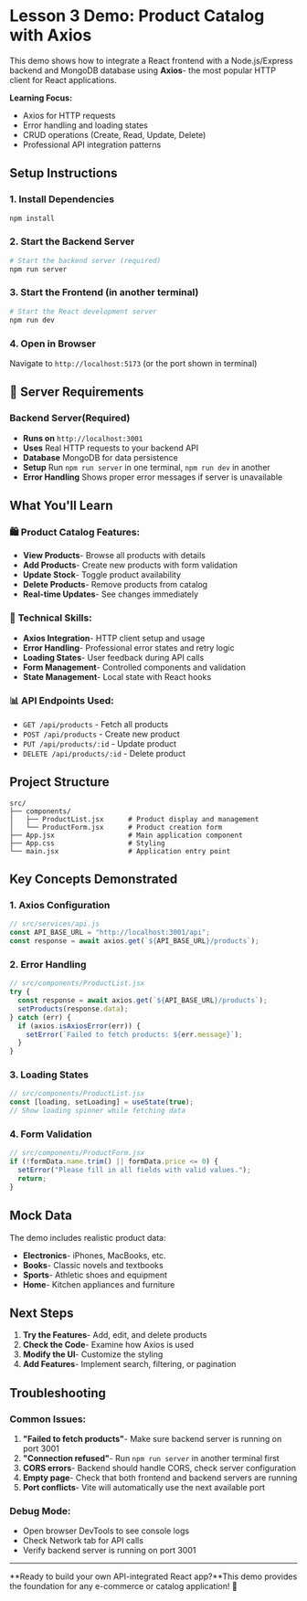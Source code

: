 # Lesson 3 Demo: Product Catalog with Axios

This demo shows how to integrate a React frontend with a Node.js/Express backend and MongoDB database using **Axios**- the most popular HTTP client for React applications.

**Learning Focus:**
- Axios for HTTP requests
- Error handling and loading states
- CRUD operations (Create, Read, Update, Delete)
- Professional API integration patterns

## Setup Instructions

### 1. Install Dependencies
```bash
npm install
```

### 2. Start the Backend Server
```bash
# Start the backend server (required)
npm run server
```

### 3. Start the Frontend (in another terminal)
```bash
# Start the React development server
npm run dev
```

### 4. Open in Browser
Navigate to `http://localhost:5173` (or the port shown in terminal)

## 🚀 **Server Requirements**

### **Backend Server**(Required)
- **Runs on** `http://localhost:3001`
- **Uses** Real HTTP requests to your backend API
- **Database** MongoDB for data persistence
- **Setup** Run `npm run server` in one terminal, `npm run dev` in another
- **Error Handling** Shows proper error messages if server is unavailable

## What You'll Learn

### 🛍️ **Product Catalog Features:**
- **View Products**- Browse all products with details
- **Add Products**- Create new products with form validation
- **Update Stock**- Toggle product availability
- **Delete Products**- Remove products from catalog
- **Real-time Updates**- See changes immediately

### 🔧 **Technical Skills:**
- **Axios Integration**- HTTP client setup and usage
- **Error Handling**- Professional error states and retry logic
- **Loading States**- User feedback during API calls
- **Form Management**- Controlled components and validation
- **State Management**- Local state with React hooks

### 📊 **API Endpoints Used:**
- `GET /api/products` - Fetch all products
- `POST /api/products` - Create new product
- `PUT /api/products/:id` - Update product
- `DELETE /api/products/:id` - Delete product

## Project Structure

```
src/
├── components/
│   ├── ProductList.jsx      # Product display and management
│   └── ProductForm.jsx      # Product creation form
├── App.jsx                  # Main application component
├── App.css                  # Styling
└── main.jsx                 # Application entry point
```

## Key Concepts Demonstrated

### 1. **Axios Configuration**
```javascript
// src/services/api.js
const API_BASE_URL = "http://localhost:3001/api";
const response = await axios.get(`${API_BASE_URL}/products`);
```

### 2. **Error Handling**
```javascript
// src/components/ProductList.jsx
try {
  const response = await axios.get(`${API_BASE_URL}/products`);
  setProducts(response.data);
} catch (err) {
  if (axios.isAxiosError(err)) {
    setError(`Failed to fetch products: ${err.message}`);
  }
}
```

### 3. **Loading States**
```javascript
// src/components/ProductList.jsx
const [loading, setLoading] = useState(true);
// Show loading spinner while fetching data
```

### 4. **Form Validation**
```javascript
// src/components/ProductForm.jsx
if (!formData.name.trim() || formData.price <= 0) {
  setError("Please fill in all fields with valid values.");
  return;
}
```

## Mock Data

The demo includes realistic product data:
- **Electronics**- iPhones, MacBooks, etc.
- **Books**- Classic novels and textbooks
- **Sports**- Athletic shoes and equipment
- **Home**- Kitchen appliances and furniture

## Next Steps

1. **Try the Features**- Add, edit, and delete products
2. **Check the Code**- Examine how Axios is used
3. **Modify the UI**- Customize the styling
4. **Add Features**- Implement search, filtering, or pagination

## Troubleshooting

### Common Issues:

1. **"Failed to fetch products"**- Make sure backend server is running on port 3001
2. **"Connection refused"**- Run `npm run server` in another terminal first
3. **CORS errors**- Backend should handle CORS, check server configuration
4. **Empty page**- Check that both frontend and backend servers are running
5. **Port conflicts**- Vite will automatically use the next available port

### Debug Mode:
- Open browser DevTools to see console logs
- Check Network tab for API calls
- Verify backend server is running on port 3001

---

**Ready to build your own API-integrated React app?**This demo provides the foundation for any e-commerce or catalog application! 🚀
